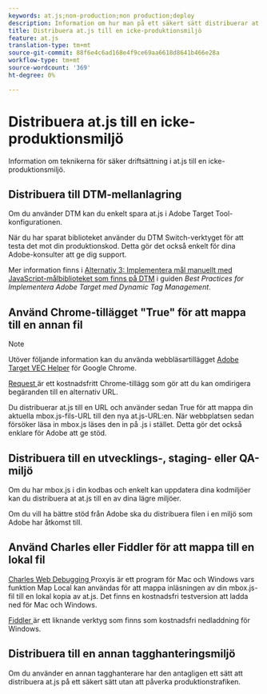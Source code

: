 ```yaml
---
keywords: at.js;non-production;non production;deploy
description: Information om hur man på ett säkert sätt distribuerar at.js till en icke-produktionsmiljö.
title: Distribuera at.js till en icke-produktionsmiljö
feature: at.js
translation-type: tm+mt
source-git-commit: 88f6e4c6ad168e4f9ce69aa6618d8641b466e28a
workflow-type: tm+mt
source-wordcount: '369'
ht-degree: 0%

---
```



# Distribuera at.js till en icke-produktionsmiljö

Information om teknikerna för säker driftsättning i at.js till en icke-produktionsmiljö.

## Distribuera till DTM-mellanlagring

Om du använder DTM kan du enkelt spara at.js i Adobe Target Tool-konfigurationen.

När du har sparat biblioteket använder du DTM Switch-verktyget för att testa det mot din produktionskod. Detta gör det också enkelt för dina Adobe-konsulter att ge dig support.

Mer information finns i [Alternativ 3: Implementera mål manuellt med JavaScript-målbiblioteket som finns på DTM](https://experienceleague.adobe.com/docs/dtm/implementing/target/add-target/t-implementing-target-manually-js-hosted-dtm.html) i guiden *Best Practices for Implementera Adobe Target med Dynamic Tag Management*.

## Använd Chrome-tillägget &quot;True&quot; för att mappa till en annan fil

>[!NOTE]
>
>Utöver följande information kan du använda webbläsartillägget [Adobe Target VEC Helper](/help/c-experiences/c-visual-experience-composer/r-troubleshoot-composer/vec-helper-browser-extension.md) för Google Chrome.

[Request ](https://chrome.google.com/webstore/detail/requestly/mdnleldcmiljblolnjhpnblkcekpdkpa?hl=en) är ett kostnadsfritt Chrome-tillägg som gör att du kan omdirigera begäranden till en alternativ URL.

Du distribuerar at.js till en URL och använder sedan True för att mappa din aktuella mbox.js-fils-URL till den nya at.js-URL:en. När webbplatsen sedan försöker läsa in mbox.js läses den in på .js i stället. Detta gör det också enklare för Adobe att ge stöd.

## Distribuera till en utvecklings-, staging- eller QA-miljö

Om du har mbox.js i din kodbas och enkelt kan uppdatera dina kodmiljöer kan du distribuera at at.js till en av dina lägre miljöer.

Om du vill ha bättre stöd från Adobe ska du distribuera filen i en miljö som Adobe har åtkomst till.

## Använd Charles eller Fiddler för att mappa till en lokal fil

[Charles Web Debugging ](https://www.charlesproxy.com/) Proxyis är ett program för Mac och Windows vars funktion Map Local kan användas för att mappa inläsningen av din mbox.js-fil till en lokal kopia av at.js. Det finns en kostnadsfri testversion att ladda ned för Mac och Windows.

[Fiddler ](https://www.telerik.com/fiddler) är ett liknande verktyg som finns som kostnadsfri nedladdning för Windows.

## Distribuera till en annan tagghanteringsmiljö

Om du använder en annan tagghanterare har den antagligen ett sätt att distribuera at.js på ett säkert sätt utan att påverka produktionstrafiken.